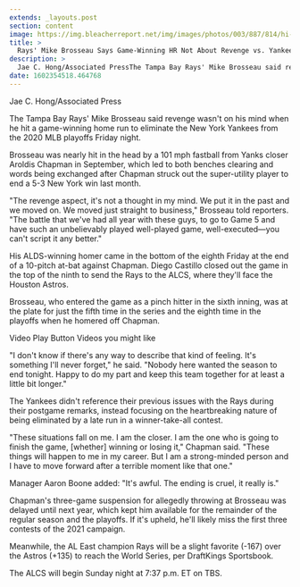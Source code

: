 ```yaml
--- 
extends: _layouts.post 
section: content 
image: https://img.bleacherreport.net/img/images/photos/003/887/814/hi-res-285e6e021b51e7ed377031d2bf277463_crop_exact.jpg?w=1200&h=1200&q=75 
title: > 
  Rays' Mike Brosseau Says Game-Winning HR Not About Revenge vs. Yankees 
description: > 
  Jae C. Hong/Associated PressThe Tampa Bay Rays' Mike Brosseau said revenge wasn't on his mind when he hit a game-winning home run to eliminate the New York Yankees from the 2020 MLB playoffs Friday night.His ALDS-winning homer came in the bottom of the eighth Friday at the end of a 10-pitch at-bat against Chapman.Diego Castillo closed out the game in the top of the ninth to send the Rays to the ALCS, where they'll face the Houston Astros.I am the one who is going to finish the game, [whether] winning or losing it," Chapman said.Meanwhile, the AL East champion Rays will be a slight favorite (-167) over the Astros (+135) to reach the World Series, per DraftKings Sportsbook. 
date: 1602354518.464768 
--- 
```

Jae C. Hong/Associated Press

The Tampa Bay Rays' Mike Brosseau said revenge wasn't on his mind when he hit a game-winning home run to eliminate the New York Yankees from the 2020 MLB playoffs Friday night.

Brosseau was nearly hit in the head by a 101 mph fastball from Yanks closer Aroldis Chapman in September, which led to both benches clearing and words being exchanged after Chapman struck out the super-utility player to end a 5-3 New York win last month.

"The revenge aspect, it's not a thought in my mind. We put it in the past and we moved on. We moved just straight to business," Brosseau told reporters. "The battle that we've had all year with these guys, to go to Game 5 and have such an unbelievably played well-played game, well-executed—you can't script it any better."

His ALDS-winning homer came in the bottom of the eighth Friday at the end of a 10-pitch at-bat against Chapman. Diego Castillo closed out the game in the top of the ninth to send the Rays to the ALCS, where they'll face the Houston Astros.

Brosseau, who entered the game as a pinch hitter in the sixth inning, was at the plate for just the fifth time in the series and the eighth time in the playoffs when he homered off Chapman.

Video Play Button Videos you might like

"I don't know if there's any way to describe that kind of feeling. It's something I'll never forget," he said. "Nobody here wanted the season to end tonight. Happy to do my part and keep this team together for at least a little bit longer."

The Yankees didn't reference their previous issues with the Rays during their postgame remarks, instead focusing on the heartbreaking nature of being eliminated by a late run in a winner-take-all contest.

"These situations fall on me. I am the closer. I am the one who is going to finish the game, [whether] winning or losing it," Chapman said. "These things will happen to me in my career. But I am a strong-minded person and I have to move forward after a terrible moment like that one."

Manager Aaron Boone added: "It's awful. The ending is cruel, it really is."

Chapman's three-game suspension for allegedly throwing at Brosseau was delayed until next year, which kept him available for the remainder of the regular season and the playoffs. If it's upheld, he'll likely miss the first three contests of the 2021 campaign.

Meanwhile, the AL East champion Rays will be a slight favorite (-167) over the Astros (+135) to reach the World Series, per DraftKings Sportsbook.

The ALCS will begin Sunday night at 7:37 p.m. ET on TBS.